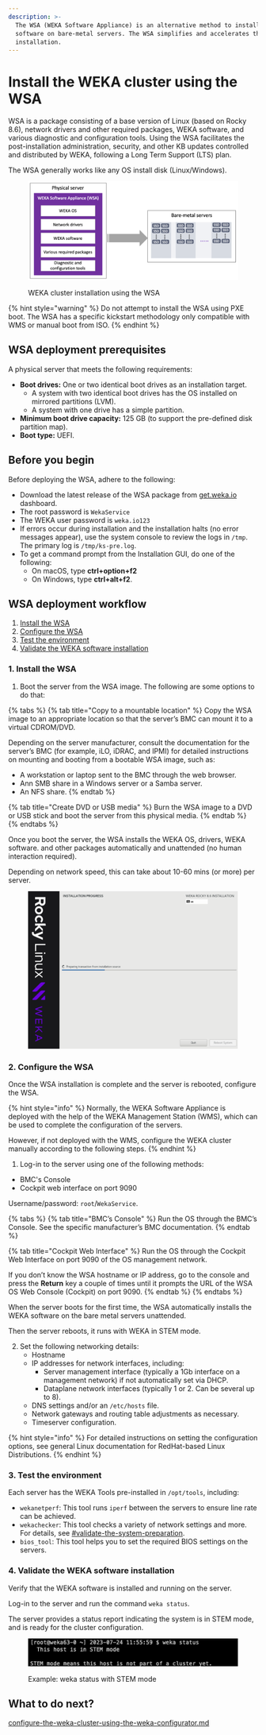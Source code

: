 ```yaml
---
description: >-
  The WSA (WEKA Software Appliance) is an alternative method to install WEKA
  software on bare-metal servers. The WSA simplifies and accelerates the
  installation.
---
```


# Install the WEKA cluster using the WSA

WSA is a package consisting of a base version of Linux (based on Rocky 8.6), network drivers and other required packages, WEKA software, and various diagnostic and configuration tools. Using the WSA facilitates the post-installation administration, security, and other KB updates controlled and distributed by WEKA, following a Long Term Support (LTS) plan.

The WSA generally works like any OS install disk (Linux/Windows).



<figure><img src="../../.gitbook/assets/WSA_overview.png" alt=""><figcaption><p>WEKA cluster installation using the WSA</p></figcaption></figure>

{% hint style="warning" %}
Do not attempt to install the WSA using PXE boot. The WSA has a specific kickstart methodology only compatible with WMS or manual boot from ISO.&#x20;
{% endhint %}

## WSA deployment prerequisites

A physical server that meets the following requirements:

* **Boot drives:** One or two identical boot drives as an installation target.
  * A system with two identical boot drives has the OS installed on mirrored partitions (LVM).
  * A system with one drive has a simple partition.
* **Minimum boot drive capacity:** 125 GB (to support the pre-defined disk partition map).
* **Boot type:** UEFI.

## Before you begin

Before deploying the WSA, adhere to the following:

* Download the latest release of the WSA package from [get.weka.io](https://get.weka.io/ui/dashboard) dashboard.
* The root password is `WekaService`
* The WEKA user password is `weka.io123`
* If errors occur during installation and the installation halts (no error messages appear), use the system console to review the logs in `/tmp`. The primary log is `/tmp/ks-pre.log`.
* To get a command prompt from the Installation GUI, do one of the following:
  * On macOS, type **ctrl+option+f2**&#x20;
  * On Windows, type **ctrl+alt+f2**.

## WSA deployment workflow

1. [Install the WSA](install-the-weka-cluster-using-the-wsa.md#1.-install-the-wsa)
2. [Configure the WSA](install-the-weka-cluster-using-the-wsa.md#2.-configure-the-wsa)
3. [Test the environment](install-the-weka-cluster-using-the-wsa.md#3.-test-the-environment)
4. [Validate the WEKA software installation](install-the-weka-cluster-using-the-wsa.md#4.-validate-the-weka-software-installation)

### 1. Install the WSA

1. Boot the server from the WSA image. The following are some options to do that:

{% tabs %}
{% tab title="Copy to a mountable location" %}
Copy the WSA image to an appropriate location so that the server’s BMC can mount it to a virtual CDROM/DVD.

Depending on the server manufacturer, consult the documentation for the server’s BMC (for example, iLO, iDRAC, and IPMI) for detailed instructions on mounting and booting from a bootable WSA image, such as:

* A workstation or laptop sent to the BMC through the web browser.
* Ann SMB share in a Windows server or a Samba server.
* An NFS share.&#x20;
{% endtab %}

{% tab title="Create DVD or USB media" %}
Burn the WSA image to a DVD or USB stick and boot the server from this physical media.
{% endtab %}
{% endtabs %}

Once you boot the server, the WSA installs the WEKA OS, drivers, WEKA software. and other packages automatically and unattended (no human interaction required).

Depending on network speed, this can take about 10-60 mins (or more) per server.

<figure><img src="../../.gitbook/assets/WMS_install_1.png" alt="" width="563"><figcaption></figcaption></figure>

### 2. Configure the WSA

Once the WSA installation is complete and the server is rebooted, configure the WSA.

{% hint style="info" %}
Normally, the WEKA Software Appliance is deployed with the help of the WEKA Management Station (WMS), which can be used to complete the configuration of the servers.

However, if not deployed with the WMS, configure the WEKA cluster manually according to the following steps.
{% endhint %}

1. Log-in to the server using one of the following methods:

* BMC's Console
* Cockpit web interface on port 9090

Username/password: `root`/`WekaService`.

{% tabs %}
{% tab title="BMC’s Console" %}
Run the OS through the BMC’s Console. See the specific manufacturer’s BMC documentation.
{% endtab %}

{% tab title="Cockpit Web Interface" %}
Run the OS through the Cockpit Web Interface on port 9090 of the OS management network.

If you don’t know the WSA hostname or IP address, go to the console and press the **Return** key a couple of times until it prompts the URL of the WSA OS Web Console (Cockpit) on port 9090.
{% endtab %}
{% endtabs %}

When the server boots for the first time, the WSA automatically installs the WEKA software on the bare metal servers unattended.

Then the server reboots, it runs with WEKA in STEM mode.

2. Set the following networking details:
   * Hostname
   * IP addresses for network interfaces, including:
     * Server management interface (typically a 1Gb interface on a management network) if not automatically set via DHCP.
     * Dataplane network interfaces (typically 1 or 2. Can be several up to 8).
   * DNS settings and/or an `/etc/hosts` file.
   * Network gateways and routing table adjustments as necessary.
   * Timeserver configuration.

{% hint style="info" %}
For detailed instructions on setting the configuration options, see general Linux documentation for RedHat-based Linux Distributions.
{% endhint %}

### 3. Test the environment

Each server has the WEKA Tools pre-installed in `/opt/tools`, including:

* `wekanetperf`: This tool runs `iperf` between the servers to ensure line rate can be achieved.
* `wekachecker`: This tool checks a variety of network settings and more. For details, see [#validate-the-system-preparation](setting-up-the-hosts/#validate-the-system-preparation "mention").
* `bios_tool`: This tool helps you to set the required BIOS settings on the servers.

### 4. Validate the WEKA software installation

Verify that the WEKA software is installed and running on the server.

Log-in to the server and run the command `weka status`.

The server provides a status report indicating the system is in STEM mode, and is ready for the cluster configuration.

<figure><img src="../../.gitbook/assets/WSA_STEM_mode.png" alt=""><figcaption><p>Example: weka status with STEM mode</p></figcaption></figure>

## What to do next?

[configure-the-weka-cluster-using-the-weka-configurator.md](configure-the-weka-cluster-using-the-weka-configurator.md "mention")
